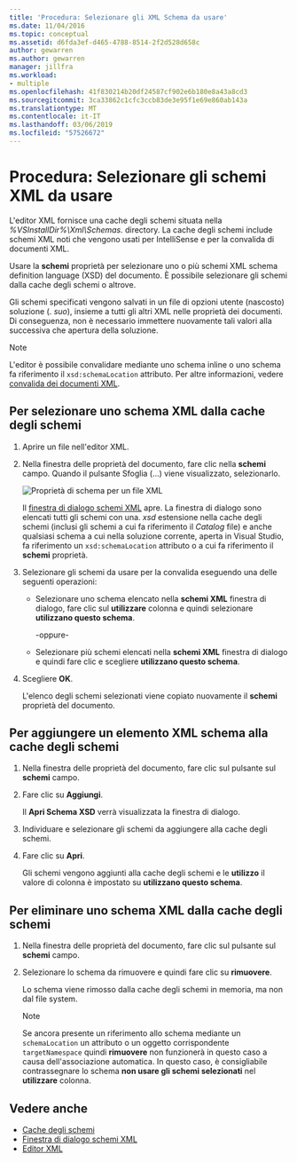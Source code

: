 ```yaml
---
title: 'Procedura: Selezionare gli XML Schema da usare'
ms.date: 11/04/2016
ms.topic: conceptual
ms.assetid: d6fda3ef-d465-4788-8514-2f2d528d658c
author: gewarren
ms.author: gewarren
manager: jillfra
ms.workload:
- multiple
ms.openlocfilehash: 41f830214b20df24587cf902e6b180e8a43a8cd3
ms.sourcegitcommit: 3ca33862c1cfc3ccb83de3e95f1e69e860ab143a
ms.translationtype: MT
ms.contentlocale: it-IT
ms.lasthandoff: 03/06/2019
ms.locfileid: "57526672"
---
```

# <a name="how-to-select-the-xml-schemas-to-use"></a>Procedura: Selezionare gli schemi XML da usare

L'editor XML fornisce una cache degli schemi situata nella *%VSInstallDir%\Xml\Schemas.* directory. La cache degli schemi include schemi XML noti che vengono usati per IntelliSense e per la convalida di documenti XML.

Usare la **schemi** proprietà per selezionare uno o più schemi XML schema definition language (XSD) del documento. È possibile selezionare gli schemi dalla cache degli schemi o altrove.

Gli schemi specificati vengono salvati in un file di opzioni utente (nascosto) soluzione (. *suo*), insieme a tutti gli altri XML nelle proprietà dei documenti. Di conseguenza, non è necessario immettere nuovamente tali valori alla successiva che apertura della soluzione.

> [!NOTE]
> L'editor è possibile convalidare mediante uno schema inline o uno schema fa riferimento il `xsd:schemaLocation` attributo. Per altre informazioni, vedere [convalida dei documenti XML](../xml-tools/xml-document-validation.md).

## <a name="to-select-an-xml-schema-from-the-schema-cache"></a>Per selezionare uno schema XML dalla cache degli schemi

1. Aprire un file nell'editor XML.

2. Nella finestra delle proprietà del documento, fare clic nella **schemi** campo. Quando il pulsante Sfoglia (...) viene visualizzato, selezionarlo.

   ![Proprietà di schema per un file XML](media/properties-schemas.png)

   Il [finestra di dialogo schemi XML](xml-schemas-dialog-box.md) apre. La finestra di dialogo sono elencati tutti gli schemi con una. *xsd* estensione nella cache degli schemi (inclusi gli schemi a cui fa riferimento il *Catalog* file) e anche qualsiasi schema a cui nella soluzione corrente, aperta in Visual Studio, fa riferimento un `xsd:schemaLocation` attributo o a cui fa riferimento il **schemi** proprietà.

3. Selezionare gli schemi da usare per la convalida eseguendo una delle seguenti operazioni:

   - Selezionare uno schema elencato nella **schemi XML** finestra di dialogo, fare clic sul **utilizzare** colonna e quindi selezionare **utilizzano questo schema**.

     -oppure-

   - Selezionare più schemi elencati nella **schemi XML** finestra di dialogo e quindi fare clic e scegliere **utilizzano questo schema**.

4. Scegliere **OK**.

   L'elenco degli schemi selezionati viene copiato nuovamente il **schemi** proprietà del documento.

## <a name="to-add-an-xml-schema-to-the-schema-cache"></a>Per aggiungere un elemento XML schema alla cache degli schemi

1. Nella finestra delle proprietà del documento, fare clic sul pulsante sul **schemi** campo.

2. Fare clic su **Aggiungi**.

   Il **Apri Schema XSD** verrà visualizzata la finestra di dialogo.

3. Individuare e selezionare gli schemi da aggiungere alla cache degli schemi.

4. Fare clic su **Apri**.

   Gli schemi vengono aggiunti alla cache degli schemi e le **utilizzo** il valore di colonna è impostato su **utilizzano questo schema**.

## <a name="to-delete-an-xml-schema-from-the-schema-cache"></a>Per eliminare uno schema XML dalla cache degli schemi

1. Nella finestra delle proprietà del documento, fare clic sul pulsante sul **schemi** campo.

2. Selezionare lo schema da rimuovere e quindi fare clic su **rimuovere**.

   Lo schema viene rimosso dalla cache degli schemi in memoria, ma non dal file system.

   > [!NOTE]
   > Se ancora presente un riferimento allo schema mediante un `schemaLocation` un attributo o un oggetto corrispondente `targetNamespace` quindi **rimuovere** non funzionerà in questo caso a causa dell'associazione automatica. In questo caso, è consigliabile contrassegnare lo schema **non usare gli schemi selezionati** nel **utilizzare** colonna.

## <a name="see-also"></a>Vedere anche

- [Cache degli schemi](../xml-tools/schema-cache.md)
- [Finestra di dialogo schemi XML](../xml-tools/xml-schemas-dialog-box.md)
- [Editor XML](../xml-tools/xml-editor.md)